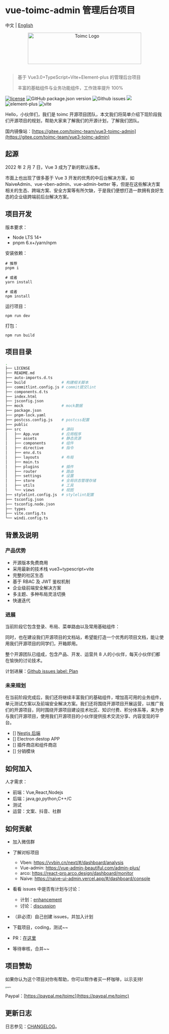 # vue-toimc-admin 管理后台项目

中文 | [English](./README-en.md)

<div align="center"> <a href="https://github.com/toimc-team/vue3-toimc-admin"> <img alt="Toimc Logo" width="360" height="100" src="https://toimc-online.obs.cn-east-3.myhuaweicloud.com/logo.png"> </a> <br> <br>
</div>

> 基于 Vue3.0+TypeScript+Vite+Element-plus 的管理后台项目
>
> 丰富的基础组件与业务功能组件，工作效率提升 100%

[![license](https://img.shields.io/github/license/toimc-team/vue3-toimc-admin.svg)](LICENSE) ![GitHub package.json version](https://img.shields.io/github/package-json/v/toimc-team/vue3-toimc-admin) ![Github issues](https://img.shields.io/github/issues/toimc-team/vue3-toimc-admin) ![](https://img.shields.io/badge/Vue-%5E3.2.37-brightgreen) ![element-plus](https://img.shields.io/badge/element--plus-2.x-orange) ![vite](https://img.shields.io/badge/vite-%5E3.0.0-yellowgreen)

Hello，小伙伴们，我们是 toimc 开源项目团队，本文我们将简单介绍下现阶段我们开源项目的规划，帮助大家来了解我们的开源计划，了解我们团队。

国内镜像站：[https://gitee.com/toimc-team/vue3-toimc-admin](https://gitee.com/toimc-team/vue3-toimc-admin)

## 起源

2022 年 2 月 7 日，Vue 3 成为了新的默认版本。

市面上也出现了很多基于 Vue 3 开发的优秀的中后台解决方案，如 NaiveAdmin、vue-vben-admin、vue-admin-better 等，但是在这些解决方案相关的生态、跨端方案、安全方案等有所欠缺，于是我们便想打造一款拥有良好生态的企业级跨端前后台解决方案。

## 项目开发

版本要求：

- Node LTS 14+
- pnpm 6.x+/yarn/npm

安装依赖：

```
# 推荐
pnpm i

# 或者
yarn install

# 或者
npm install
```

运行项目：

```
npm run dev
```

打包：

```
npm run build
```

## 项目目录

```bash
.
├── LICENSE
├── README.md
├── auto-imports.d.ts
├── build                # 构建相关脚本
├── commitlint.config.js # commit提交lint
├── components.d.ts
├── index.html
├── jsconfig.json
├── mock                 # mock数据
├── package.json
├── pnpm-lock.yaml
├── postcss.config.js    # postcss配置
├── public
├── src                  # 源码
│   ├── App.vue          # 应用程序
│   ├── assets           # 静态资源
│   ├── components       # 组件
│   ├── directive        # 指令
│   ├── env.d.ts
│   ├── layouts          # 布局
│   ├── main.ts
│   ├── plugins          # 插件
│   ├── router           # 路由
│   ├── settings         # 设置
│   ├── store            # 全局状态管理存储
│   ├── utils            # 工具
│   └── views            # 视图
├── stylelint.config.js  # stylelint配置
├── tsconfig.json
├── tsconfig.node.json
├── types
├── vite.config.ts
└── windi.config.ts
```

## 背景及说明

### 产品优势

- 开源版本免费商用
- 采用最新的技术栈 vue3+typescript+vite
- 完整的社区生态
- 基于 RBAC 及 JWT 鉴权机制
- 企业级前端安全解决方案
- 多主题、多种布局灵活切换
- 快速迭代

### 进展

当前阶段它包含登录、布局、菜单路由以及常用基础组件：

同时，也在建设我们开源项目的文档站，希望能打造一个优秀的项目文档，能让使用我们开源项目的同学们，开箱即用。

整个开源团队已组成，包含产品、开发、运营共 8 人的小伙伴，每天小伙伴们都在愉快的讨论技术。

计划进展：[Github issues label: Plan](https://github.com/toimc-team/vue3-toimc-admin/issues?q=is%3Aissue+is%3Aopen+sort%3Aupdated-desc+label%3Aplan)

### 未来规划

在当前阶段完成后，我们还将继续丰富我们的基础组件，增加高可用的业务组件，单元测试方案以及前端安全解决方案。我们还将围绕开源项目开展运营，以推广我们的开源项目，同时围绕开源项目建设技术社区、知识付费、积分体系等，来为参与我们开源项目，使用我们开源项目的小伙伴提供技术交流分享、内容变现的平台。

- [] [Nestjs 后端](https://github.com/toimc-team/nestjs-toimc-admin)
- [] Electron destop APP
- [] 插件商店和组件商店
- [] 分销模块

## 如何加入

人才需求：

- 前端：Vue,React,Nodejs
- 后端：java,go,python,C++/C
- 测试
- 运营：文案、抖音、社群

## 如何贡献

- 加入微信群
- 了解对标项目
  - Vben: https://vvbin.cn/next/#/dashboard/analysis
  - Vue-admin: https://vue-admin-beautiful.com/admin-plus/
  - arco: https://react-pro.arco.design/dashboard/monitor
  - Naive: https://naive-ui-admin.vercel.app/#/dashboard/console
- 看看 issues 中是否有计划与讨论：
  - 计划：[enhancement](https://github.com/toimc-team/vue3-toimc-admin/issues?q=is%3Aissue+is%3Aopen+label%3Aenhancement)
  - 讨论：[discussion](https://github.com/toimc-team/vue3-toimc-admin/issues?q=is%3Aissue+is%3Aopen+label%3Adiscussion)
- （非必须）自己创建 issues，并加入计划
- 下载项目，coding，测试~~
- PR：[在这里](https://github.com/toimc-team/vue3-toimc-admin/pulls?q=is%3Apr+is%3Aopen+sort%3Aupdated-desc)

- 等待审核，合并~~

## 项目赞助

如果你认为这个项目对你有帮助，你可以帮作者买一杯咖啡，以示支持!

<img src="https://toimc-online.obs.cn-east-3.myhuaweicloud.com/vue-toimc-admin/payme.jpg" alt="payme" style="zoom:30%;" />

Paypal：[https://paypal.me/toimc](https://paypal.me/toimc)

## 更新日志

日志参见：[CHANGELOG](./CHANGELOG.md)。
